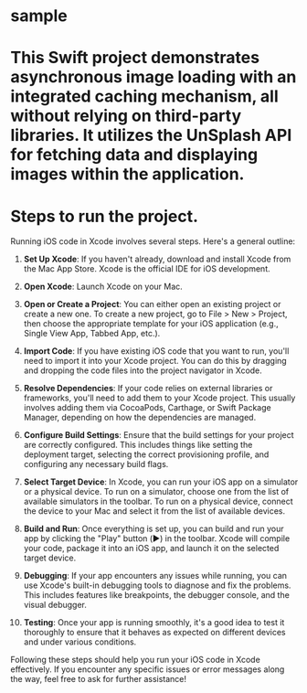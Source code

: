 # sample
# This Swift project demonstrates asynchronous image loading with an integrated caching mechanism, all without relying on third-party libraries. It utilizes the UnSplash API for fetching data and displaying images within the application.

# Steps to run the project.

Running iOS code in Xcode involves several steps. Here's a general outline:

1. **Set Up Xcode**: If you haven't already, download and install Xcode from the Mac App Store. Xcode is the official IDE for iOS development.

2. **Open Xcode**: Launch Xcode on your Mac.

3. **Open or Create a Project**: You can either open an existing project or create a new one. To create a new project, go to File > New > Project, then choose the appropriate template for your iOS application (e.g., Single View App, Tabbed App, etc.).

4. **Import Code**: If you have existing iOS code that you want to run, you'll need to import it into your Xcode project. You can do this by dragging and dropping the code files into the project navigator in Xcode.

5. **Resolve Dependencies**: If your code relies on external libraries or frameworks, you'll need to add them to your Xcode project. This usually involves adding them via CocoaPods, Carthage, or Swift Package Manager, depending on how the dependencies are managed.

6. **Configure Build Settings**: Ensure that the build settings for your project are correctly configured. This includes things like setting the deployment target, selecting the correct provisioning profile, and configuring any necessary build flags.

7. **Select Target Device**: In Xcode, you can run your iOS app on a simulator or a physical device. To run on a simulator, choose one from the list of available simulators in the toolbar. To run on a physical device, connect the device to your Mac and select it from the list of available devices.

8. **Build and Run**: Once everything is set up, you can build and run your app by clicking the "Play" button (▶️) in the toolbar. Xcode will compile your code, package it into an iOS app, and launch it on the selected target device.

9. **Debugging**: If your app encounters any issues while running, you can use Xcode's built-in debugging tools to diagnose and fix the problems. This includes features like breakpoints, the debugger console, and the visual debugger.

10. **Testing**: Once your app is running smoothly, it's a good idea to test it thoroughly to ensure that it behaves as expected on different devices and under various conditions.

Following these steps should help you run your iOS code in Xcode effectively. If you encounter any specific issues or error messages along the way, feel free to ask for further assistance!
